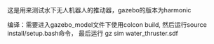 这是用来测试水下无人机器人的推动器，gazebo的版本为harmonic 


编译：需要进入gazebo_model文件下使用colcon build,
然后运行source install/setup.bash命令，
最后运行 gz sim water_thruster.sdf



